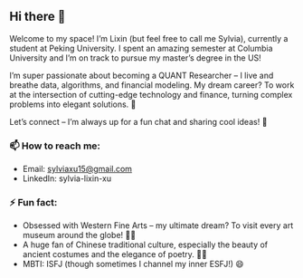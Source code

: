 ## Hi there 👋

Welcome to my space! I’m Lixin (but feel free to call me Sylvia), currently a student at Peking University. I spent an amazing semester at Columbia University and I’m on track to pursue my master’s degree in the US!

I’m super passionate about becoming a QUANT Researcher – I live and breathe data, algorithms, and financial modeling. My dream career? To work at the intersection of cutting-edge technology and finance, turning complex problems into elegant solutions. 🚀

Let’s connect – I’m always up for a fun chat and sharing cool ideas! 🌟

### 📫 How to reach me:
- Email: sylviaxu15@gmail.com
- LinkedIn: sylvia-lixin-xu

### ⚡ Fun fact:
- Obsessed with Western Fine Arts – my ultimate dream? To visit every art museum around the globe! 🎨✨
- A huge fan of Chinese traditional culture, especially the beauty of ancient costumes and the elegance of poetry. 🏮📜
- MBTI: ISFJ (though sometimes I channel my inner ESFJ!) 😄

<!--
**SylviaXu15/SylviaXu15** is a ✨ _special_ ✨ repository because its `README.md` (this file) appears on your GitHub profile.

Here are some ideas to get you started:

- 🔭 I’m currently working on ...
- 🌱 I’m currently learning ...
- 👯 I’m looking to collaborate on ...
- 🤔 I’m looking for help with ...
- 💬 Ask me about ...
- 📫 How to reach me: ...
- 😄 Pronouns: ...
- ⚡ Fun fact: ...
-->
